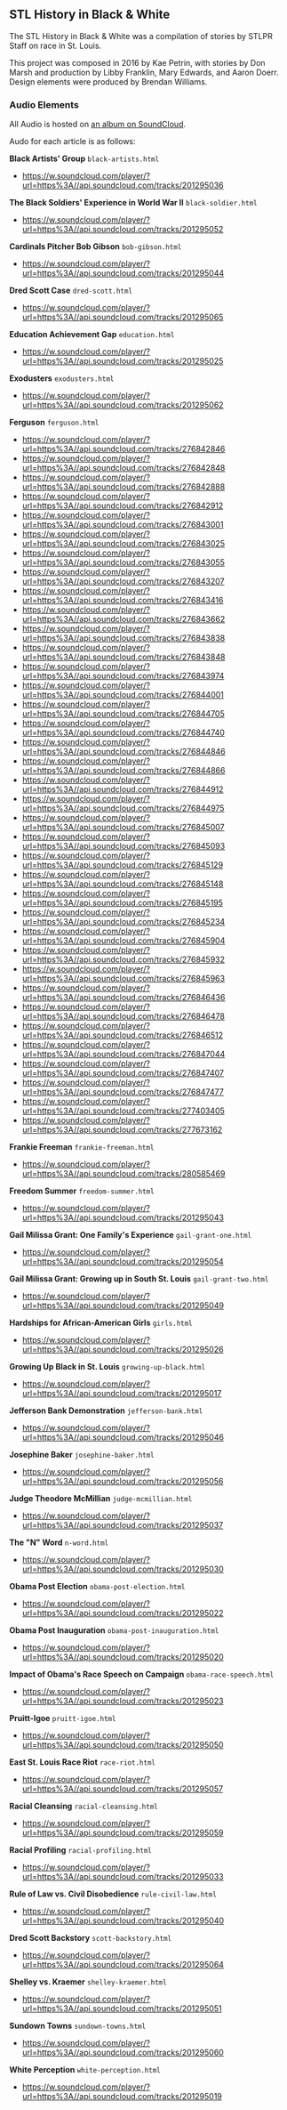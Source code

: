 ## STL History in Black & White

The STL History in Black & White was a compilation of stories by STLPR Staff on race in St. Louis.

This project was composed in 2016 by Kae Petrin, with stories by Don Marsh and production by Libby Franklin, Mary Edwards, and Aaron Doerr. Design elements were produced by Brendan Williams.

### Audio Elements

All Audio is hosted on [an album on SoundCloud](https://soundcloud.com/st-louis-public-radio/sets/st-louis-history-in-black-white).

Audo for each article is as follows:

**Black Artists' Group** `black-artists.html`
* https://w.soundcloud.com/player/?url=https%3A//api.soundcloud.com/tracks/201295036

**The Black Soldiers' Experience in World War II** `black-soldier.html`
* https://w.soundcloud.com/player/?url=https%3A//api.soundcloud.com/tracks/201295052

**Cardinals Pitcher Bob Gibson** `bob-gibson.html`
* https://w.soundcloud.com/player/?url=https%3A//api.soundcloud.com/tracks/201295044

**Dred Scott Case** `dred-scott.html`
* https://w.soundcloud.com/player/?url=https%3A//api.soundcloud.com/tracks/201295065

**Education Achievement Gap** `education.html`
* https://w.soundcloud.com/player/?url=https%3A//api.soundcloud.com/tracks/201295025

**Exodusters** `exodusters.html`
* https://w.soundcloud.com/player/?url=https%3A//api.soundcloud.com/tracks/201295062

**Ferguson** `ferguson.html`
* https://w.soundcloud.com/player/?url=https%3A//api.soundcloud.com/tracks/276842846
* https://w.soundcloud.com/player/?url=https%3A//api.soundcloud.com/tracks/276842848
* https://w.soundcloud.com/player/?url=https%3A//api.soundcloud.com/tracks/276842888
* https://w.soundcloud.com/player/?url=https%3A//api.soundcloud.com/tracks/276842912
* https://w.soundcloud.com/player/?url=https%3A//api.soundcloud.com/tracks/276843001
* https://w.soundcloud.com/player/?url=https%3A//api.soundcloud.com/tracks/276843025
* https://w.soundcloud.com/player/?url=https%3A//api.soundcloud.com/tracks/276843055
* https://w.soundcloud.com/player/?url=https%3A//api.soundcloud.com/tracks/276843207
* https://w.soundcloud.com/player/?url=https%3A//api.soundcloud.com/tracks/276843416
* https://w.soundcloud.com/player/?url=https%3A//api.soundcloud.com/tracks/276843662
* https://w.soundcloud.com/player/?url=https%3A//api.soundcloud.com/tracks/276843838
* https://w.soundcloud.com/player/?url=https%3A//api.soundcloud.com/tracks/276843848
* https://w.soundcloud.com/player/?url=https%3A//api.soundcloud.com/tracks/276843974
* https://w.soundcloud.com/player/?url=https%3A//api.soundcloud.com/tracks/276844001
* https://w.soundcloud.com/player/?url=https%3A//api.soundcloud.com/tracks/276844705
* https://w.soundcloud.com/player/?url=https%3A//api.soundcloud.com/tracks/276844740
* https://w.soundcloud.com/player/?url=https%3A//api.soundcloud.com/tracks/276844846
* https://w.soundcloud.com/player/?url=https%3A//api.soundcloud.com/tracks/276844866
* https://w.soundcloud.com/player/?url=https%3A//api.soundcloud.com/tracks/276844912
* https://w.soundcloud.com/player/?url=https%3A//api.soundcloud.com/tracks/276844975
* https://w.soundcloud.com/player/?url=https%3A//api.soundcloud.com/tracks/276845007
* https://w.soundcloud.com/player/?url=https%3A//api.soundcloud.com/tracks/276845093
* https://w.soundcloud.com/player/?url=https%3A//api.soundcloud.com/tracks/276845129
* https://w.soundcloud.com/player/?url=https%3A//api.soundcloud.com/tracks/276845148
* https://w.soundcloud.com/player/?url=https%3A//api.soundcloud.com/tracks/276845195
* https://w.soundcloud.com/player/?url=https%3A//api.soundcloud.com/tracks/276845234
* https://w.soundcloud.com/player/?url=https%3A//api.soundcloud.com/tracks/276845904
* https://w.soundcloud.com/player/?url=https%3A//api.soundcloud.com/tracks/276845932
* https://w.soundcloud.com/player/?url=https%3A//api.soundcloud.com/tracks/276845963
* https://w.soundcloud.com/player/?url=https%3A//api.soundcloud.com/tracks/276846436
* https://w.soundcloud.com/player/?url=https%3A//api.soundcloud.com/tracks/276846478
* https://w.soundcloud.com/player/?url=https%3A//api.soundcloud.com/tracks/276846512
* https://w.soundcloud.com/player/?url=https%3A//api.soundcloud.com/tracks/276847044
* https://w.soundcloud.com/player/?url=https%3A//api.soundcloud.com/tracks/276847407
* https://w.soundcloud.com/player/?url=https%3A//api.soundcloud.com/tracks/276847477
* https://w.soundcloud.com/player/?url=https%3A//api.soundcloud.com/tracks/277403405
* https://w.soundcloud.com/player/?url=https%3A//api.soundcloud.com/tracks/277673162

**Frankie Freeman** `frankie-freeman.html`
* https://w.soundcloud.com/player/?url=https%3A//api.soundcloud.com/tracks/280585469

**Freedom Summer** `freedom-summer.html`
* https://w.soundcloud.com/player/?url=https%3A//api.soundcloud.com/tracks/201295043

**Gail Milissa Grant: One Family's Experience** `gail-grant-one.html`
* https://w.soundcloud.com/player/?url=https%3A//api.soundcloud.com/tracks/201295054

**Gail Milissa Grant: Growing up in South St. Louis** `gail-grant-two.html`
* https://w.soundcloud.com/player/?url=https%3A//api.soundcloud.com/tracks/201295049

**Hardships for African-American Girls** `girls.html`
* https://w.soundcloud.com/player/?url=https%3A//api.soundcloud.com/tracks/201295026

**Growing Up Black in St. Louis** `growing-up-black.html`
* https://w.soundcloud.com/player/?url=https%3A//api.soundcloud.com/tracks/201295017

**Jefferson Bank Demonstration** `jefferson-bank.html`
* https://w.soundcloud.com/player/?url=https%3A//api.soundcloud.com/tracks/201295046

**Josephine Baker** `josephine-baker.html`
* https://w.soundcloud.com/player/?url=https%3A//api.soundcloud.com/tracks/201295056

**Judge Theodore McMillian** `judge-mcmillian.html`
* https://w.soundcloud.com/player/?url=https%3A//api.soundcloud.com/tracks/201295037

**The "N" Word** `n-word.html`
* https://w.soundcloud.com/player/?url=https%3A//api.soundcloud.com/tracks/201295030

**Obama Post Election** `obama-post-election.html`
* https://w.soundcloud.com/player/?url=https%3A//api.soundcloud.com/tracks/201295022

**Obama Post Inauguration** `obama-post-inauguration.html`
* https://w.soundcloud.com/player/?url=https%3A//api.soundcloud.com/tracks/201295020

**Impact of Obama's Race Speech on Campaign** `obama-race-speech.html`
* https://w.soundcloud.com/player/?url=https%3A//api.soundcloud.com/tracks/201295023

**Pruitt-Igoe** `pruitt-igoe.html`
* https://w.soundcloud.com/player/?url=https%3A//api.soundcloud.com/tracks/201295050

**East St. Louis Race Riot** `race-riot.html`
* https://w.soundcloud.com/player/?url=https%3A//api.soundcloud.com/tracks/201295057

**Racial Cleansing** `racial-cleansing.html`
* https://w.soundcloud.com/player/?url=https%3A//api.soundcloud.com/tracks/201295059

**Racial Profiling** `racial-profiling.html`
* https://w.soundcloud.com/player/?url=https%3A//api.soundcloud.com/tracks/201295033

**Rule of Law vs. Civil Disobedience** `rule-civil-law.html`
* https://w.soundcloud.com/player/?url=https%3A//api.soundcloud.com/tracks/201295040

**Dred Scott Backstory** `scott-backstory.html`
* https://w.soundcloud.com/player/?url=https%3A//api.soundcloud.com/tracks/201295064

**Shelley vs. Kraemer** `shelley-kraemer.html`
* https://w.soundcloud.com/player/?url=https%3A//api.soundcloud.com/tracks/201295051

**Sundown Towns** `sundown-towns.html`
* https://w.soundcloud.com/player/?url=https%3A//api.soundcloud.com/tracks/201295060

**White Perception** `white-perception.html`
* https://w.soundcloud.com/player/?url=https%3A//api.soundcloud.com/tracks/201295019
